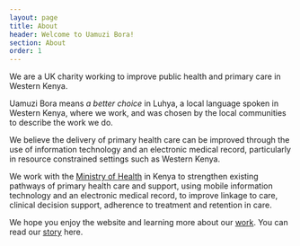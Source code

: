 ```yaml
---
layout: page
title: About
header: Welcome to Uamuzi Bora!
section: About
order: 1
---
```


<p class="lead">We are a UK charity working to improve public health and primary care in Western Kenya.</p>

Uamuzi Bora means _a better choice_ in Luhya, a local language spoken in Western Kenya, where we work, and was chosen by the local communities to describe the work we do.

We believe the delivery of primary health care can be improved through the use of information technology and an electronic medical record, particularly in resource constrained settings such as Western Kenya.

We work with the [Ministry of Health](http://www.publichealth.go.ke) in Kenya to strengthen existing pathways of primary health care and support, using mobile information technology and an electronic medical record, to improve linkage to care, clinical decision support, adherence to treatment and retention in care.

We hope you enjoy the website and learning more about our [work](/projects). You can read our [story](/about/story) here.
